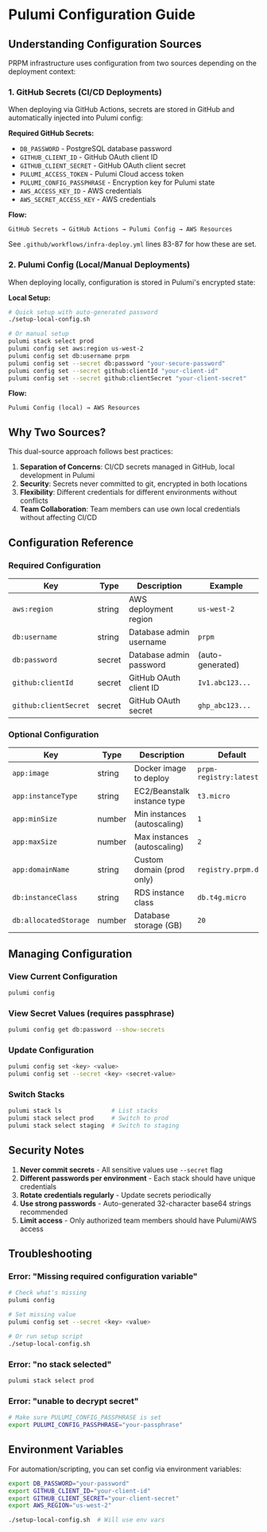 # Pulumi Configuration Guide

## Understanding Configuration Sources

PRPM infrastructure uses configuration from two sources depending on the deployment context:

### 1. GitHub Secrets (CI/CD Deployments)
When deploying via GitHub Actions, secrets are stored in GitHub and automatically injected into Pulumi config:

**Required GitHub Secrets:**
- `DB_PASSWORD` - PostgreSQL database password
- `GITHUB_CLIENT_ID` - GitHub OAuth client ID
- `GITHUB_CLIENT_SECRET` - GitHub OAuth client secret
- `PULUMI_ACCESS_TOKEN` - Pulumi Cloud access token
- `PULUMI_CONFIG_PASSPHRASE` - Encryption key for Pulumi state
- `AWS_ACCESS_KEY_ID` - AWS credentials
- `AWS_SECRET_ACCESS_KEY` - AWS credentials

**Flow:**
```
GitHub Secrets → GitHub Actions → Pulumi Config → AWS Resources
```

See `.github/workflows/infra-deploy.yml` lines 83-87 for how these are set.

### 2. Pulumi Config (Local/Manual Deployments)
When deploying locally, configuration is stored in Pulumi's encrypted state:

**Local Setup:**
```bash
# Quick setup with auto-generated password
./setup-local-config.sh

# Or manual setup
pulumi stack select prod
pulumi config set aws:region us-west-2
pulumi config set db:username prpm
pulumi config set --secret db:password "your-secure-password"
pulumi config set --secret github:clientId "your-client-id"
pulumi config set --secret github:clientSecret "your-client-secret"
```

**Flow:**
```
Pulumi Config (local) → AWS Resources
```

## Why Two Sources?

This dual-source approach follows best practices:

1. **Separation of Concerns**: CI/CD secrets managed in GitHub, local development in Pulumi
2. **Security**: Secrets never committed to git, encrypted in both locations
3. **Flexibility**: Different credentials for different environments without conflicts
4. **Team Collaboration**: Team members can use own local credentials without affecting CI/CD

## Configuration Reference

### Required Configuration

| Key | Type | Description | Example |
|-----|------|-------------|---------|
| `aws:region` | string | AWS deployment region | `us-west-2` |
| `db:username` | string | Database admin username | `prpm` |
| `db:password` | secret | Database admin password | (auto-generated) |
| `github:clientId` | secret | GitHub OAuth client ID | `Iv1.abc123...` |
| `github:clientSecret` | secret | GitHub OAuth secret | `ghp_abc123...` |

### Optional Configuration

| Key | Type | Description | Default |
|-----|------|-------------|---------|
| `app:image` | string | Docker image to deploy | `prpm-registry:latest` |
| `app:instanceType` | string | EC2/Beanstalk instance type | `t3.micro` |
| `app:minSize` | number | Min instances (autoscaling) | `1` |
| `app:maxSize` | number | Max instances (autoscaling) | `2` |
| `app:domainName` | string | Custom domain (prod only) | `registry.prpm.dev` |
| `db:instanceClass` | string | RDS instance class | `db.t4g.micro` |
| `db:allocatedStorage` | number | Database storage (GB) | `20` |

## Managing Configuration

### View Current Configuration
```bash
pulumi config
```

### View Secret Values (requires passphrase)
```bash
pulumi config get db:password --show-secrets
```

### Update Configuration
```bash
pulumi config set <key> <value>
pulumi config set --secret <key> <secret-value>
```

### Switch Stacks
```bash
pulumi stack ls              # List stacks
pulumi stack select prod     # Switch to prod
pulumi stack select staging  # Switch to staging
```

## Security Notes

1. **Never commit secrets** - All sensitive values use `--secret` flag
2. **Different passwords per environment** - Each stack should have unique credentials
3. **Rotate credentials regularly** - Update secrets periodically
4. **Use strong passwords** - Auto-generated 32-character base64 strings recommended
5. **Limit access** - Only authorized team members should have Pulumi/AWS access

## Troubleshooting

### Error: "Missing required configuration variable"
```bash
# Check what's missing
pulumi config

# Set missing value
pulumi config set --secret <key> <value>

# Or run setup script
./setup-local-config.sh
```

### Error: "no stack selected"
```bash
pulumi stack select prod
```

### Error: "unable to decrypt secret"
```bash
# Make sure PULUMI_CONFIG_PASSPHRASE is set
export PULUMI_CONFIG_PASSPHRASE="your-passphrase"
```

## Environment Variables

For automation/scripting, you can set config via environment variables:

```bash
export DB_PASSWORD="your-password"
export GITHUB_CLIENT_ID="your-client-id"
export GITHUB_CLIENT_SECRET="your-client-secret"
export AWS_REGION="us-west-2"

./setup-local-config.sh  # Will use env vars
```
